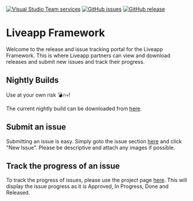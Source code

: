 [![Visual Studio Team services](https://img.shields.io/vso/build/liveappsolutions/c6ac97a3-358b-4038-b3d9-8ef5e91362a7/5.svg)](https://dev.liveapp.com.au/TestResults.html) [![GitHub issues](https://img.shields.io/github/issues/liveappsolutions/liveapp.svg)](https://github.com/LiveappSolutions/Liveapp/issues) [![GitHub release](https://img.shields.io/github/release/liveappsolutions/liveapp.svg)](https://github.com/LiveappSolutions/Liveapp/releases)
# Liveapp Framework

Welcome to the release and issue tracking portal for the Liveapp Framework. This is where Liveapp partners can view and download releases and submit new issues and track their progress.

## Nightly Builds ##

Use at your own risk :bomb::fire::skull:!

The current nightly build can be downloaded from [here](https://dev.liveapp.com.au/Downloads/Nightly.zip).

## Submit an issue

Submitting an issue is easy. Simply goto the issue section [here](https://github.com/LiveappSolutions/Liveapp/issues) and click "New Issue". Please be descriptive and attach any images if possible.

## Track the progress of an issue

To track the progress of issues, please use the project page [here](https://github.com/LiveappSolutions/Liveapp/projects/1). This will display the issue progress as it is Approved, In Progress, Done and Released.
